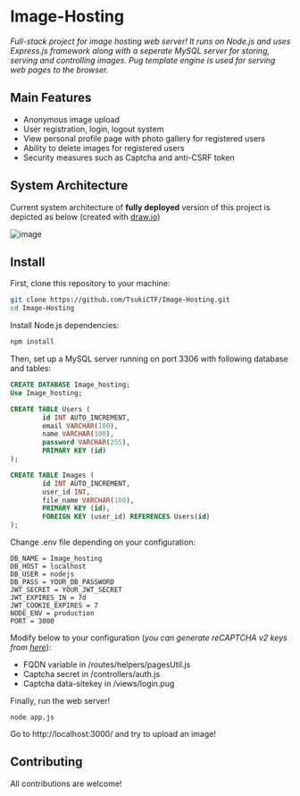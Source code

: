 # Image-Hosting
*Full-stack project for image hosting web server! It runs on Node.js and uses Express.js framework along with a seperate MySQL server for storing, serving and controlling images. Pug template engine is used for serving web pages to the browser.*

## Main Features
- Anonymous image upload
- User registration, login, logout system
- View personal profile page with photo gallery for registered users
- Ability to delete images for registered users
- Security measures such as Captcha and anti-CSRF token

## System Architecture
Current system architecture of **fully deployed** version of this project is depicted as below (created with [draw.io][2])

![image](https://user-images.githubusercontent.com/32463233/130900465-b1dd185b-e1e7-4216-b876-3e327a3a09ce.png)

## Install
First, clone this repository to your machine:
```bash
git clone https://github.com/TsukiCTF/Image-Hosting.git
cd Image-Hosting
```
Install Node.js dependencies:
```bash
npm install 
```
Then, set up a MySQL server running on port 3306 with following database and tables:
```SQL
CREATE DATABASE Image_hosting;
Use Image_hosting;

CREATE TABLE Users (
        id INT AUTO_INCREMENT,
        email VARCHAR(100),
        name VARCHAR(100),
        password VARCHAR(255),
        PRIMARY KEY (id)
);

CREATE TABLE Images (
        id INT AUTO_INCREMENT,
        user_id INT,
        file_name VARCHAR(100),
        PRIMARY KEY (id),
        FOREIGN KEY (user_id) REFERENCES Users(id)
);
```
Change .env file depending on your configuration:
```
DB_NAME = Image_hosting
DB_HOST = localhost
DB_USER = nodejs
DB_PASS = YOUR_DB_PASSWORD
JWT_SECRET = YOUR_JWT_SECRET
JWT_EXPIRES_IN = 7d
JWT_COOKIE_EXPIRES = 7
NODE_ENV = production
PORT = 3000
```
Modify below to your configuration (*you can generate reCAPTCHA v2 keys from [here][1]*):
- FQDN variable in /routes/helpers/pagesUtil.js
- Captcha secret in /controllers/auth.js
- Captcha data-sitekey in /views/login.pug

Finally, run the web server!
```
node app.js
```
Go to http://localhost:3000/ and try to upload an image!

## Contributing
All contributions are welcome!


[1]: https://www.google.com/recaptcha/admin/create
[2]: https://app.diagrams.net/
